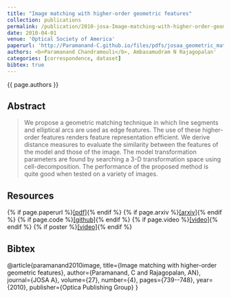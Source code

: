 ```yaml
---
title: "Image matching with higher-order geometric features"
collection: publications
permalink: /publication/2010-josa-Image-matching-with-higher-order-geometric-features
date: 2010-04-01
venue: 'Optical Society of America'
paperurl: 'http://Paramanand-C.github.io/files/pdfs/josaa_geometric_matching.pdf'
authors: <b>Paramanand Chandramouli</b>, Ambasamudram N Rajagopalan'
categories: [correspondence, dataset]
bibtex: true
---
```


{{ page.authors }}

## Abstract

> We propose a geometric matching technique in which line segments and elliptical arcs are used as edge features. The use of these higher-order features renders feature representation efficient. We derive distance measures to evaluate the similarity between the features of the model and those of the image. The model transformation parameters are found by searching a 3-D transformation space using cell-decomposition. The performance of the proposed method is quite good when tested on a variety of images.

## Resources

{% if page.paperurl %}<a href=" {{ page.paperurl }} ">[pdf]</a>{% endif %} {% if page.arxiv %}<a href=" {{ page.arxiv }} ">[arxiv]</a>{% endif %} {% if page.code %}<a href=" {{ page.code }} ">[github]</a>{% endif %} {% if page.video %}<a href=" {{ page.video }} ">[video]</a>{% endif %} {% if poster %}<a href=" {{ page.poster }} ">[video]</a>{% endif %}


## Bibtex
@article{paramanand2010image,
  title={Image matching with higher-order geometric features},
  author={Paramanand, C and Rajagopalan, AN},
  journal={JOSA A},
  volume={27},
  number={4},
  pages={739--748},
  year={2010},
  publisher={Optica Publishing Group}
}

